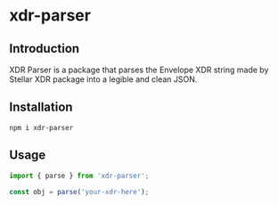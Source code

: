 # xdr-parser

## Introduction

XDR Parser is a package that parses the Envelope XDR string made by Stellar XDR package into a legible and clean JSON.

## Installation

```
npm i xdr-parser
```

## Usage

```javascript
import { parse } from 'xdr-parser';

const obj = parse('your-xdr-here');
```
